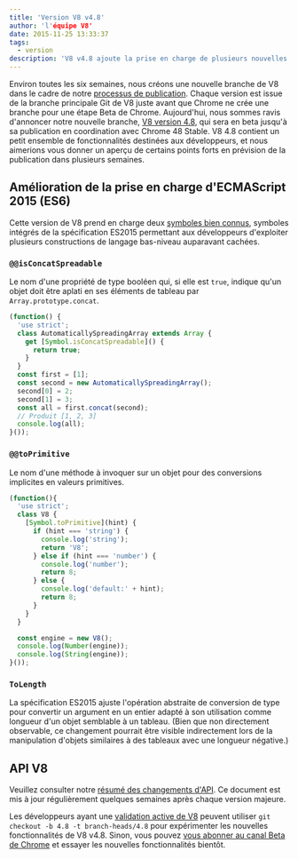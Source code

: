 ```yaml
---
title: 'Version V8 v4.8'
author: 'l'équipe V8'
date: 2015-11-25 13:33:37
tags:
  - version
description: 'V8 v4.8 ajoute la prise en charge de plusieurs nouvelles fonctionnalités du langage ES2015.'
---
```

Environ toutes les six semaines, nous créons une nouvelle branche de V8 dans le cadre de notre [processus de publication](/docs/release-process). Chaque version est issue de la branche principale Git de V8 juste avant que Chrome ne crée une branche pour une étape Beta de Chrome. Aujourd'hui, nous sommes ravis d'annoncer notre nouvelle branche, [V8 version 4.8](https://chromium.googlesource.com/v8/v8.git/+log/branch-heads/4.8), qui sera en beta jusqu'à sa publication en coordination avec Chrome 48 Stable. V8 4.8 contient un petit ensemble de fonctionnalités destinées aux développeurs, et nous aimerions vous donner un aperçu de certains points forts en prévision de la publication dans plusieurs semaines.

<!--truncate-->
## Amélioration de la prise en charge d'ECMAScript 2015 (ES6)

Cette version de V8 prend en charge deux [symboles bien connus](https://developer.mozilla.org/en-US/docs/Web/JavaScript/Reference/Global_Objects/Symbol#Well-known_symbols), symboles intégrés de la spécification ES2015 permettant aux développeurs d'exploiter plusieurs constructions de langage bas-niveau auparavant cachées.

### `@@isConcatSpreadable`

Le nom d'une propriété de type booléen qui, si elle est `true`, indique qu'un objet doit être aplati en ses éléments de tableau par `Array.prototype.concat`.

```js
(function() {
  'use strict';
  class AutomaticallySpreadingArray extends Array {
    get [Symbol.isConcatSpreadable]() {
      return true;
    }
  }
  const first = [1];
  const second = new AutomaticallySpreadingArray();
  second[0] = 2;
  second[1] = 3;
  const all = first.concat(second);
  // Produit [1, 2, 3]
  console.log(all);
}());
```

### `@@toPrimitive`

Le nom d'une méthode à invoquer sur un objet pour des conversions implicites en valeurs primitives.

```js
(function(){
  'use strict';
  class V8 {
    [Symbol.toPrimitive](hint) {
      if (hint === 'string') {
        console.log('string');
        return 'V8';
      } else if (hint === 'number') {
        console.log('number');
        return 8;
      } else {
        console.log('default:' + hint);
        return 8;
      }
    }
  }

  const engine = new V8();
  console.log(Number(engine));
  console.log(String(engine));
}());
```

### `ToLength`

La spécification ES2015 ajuste l'opération abstraite de conversion de type pour convertir un argument en un entier adapté à son utilisation comme longueur d'un objet semblable à un tableau. (Bien que non directement observable, ce changement pourrait être visible indirectement lors de la manipulation d'objets similaires à des tableaux avec une longueur négative.)

## API V8

Veuillez consulter notre [résumé des changements d'API](https://docs.google.com/document/d/1g8JFi8T_oAE_7uAri7Njtig7fKaPDfotU6huOa1alds/edit). Ce document est mis à jour régulièrement quelques semaines après chaque version majeure.

Les développeurs ayant une [validation active de V8](https://v8.dev/docs/source-code#using-git) peuvent utiliser `git checkout -b 4.8 -t branch-heads/4.8` pour expérimenter les nouvelles fonctionnalités de V8 v4.8. Sinon, vous pouvez [vous abonner au canal Beta de Chrome](https://www.google.com/chrome/browser/beta.html) et essayer les nouvelles fonctionnalités bientôt.
